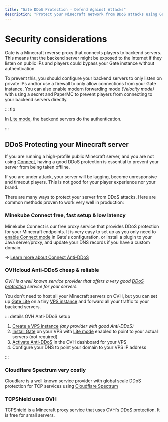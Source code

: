 ```yaml
---
title: "Gate DDoS Protection - Defend Against Attacks"
description: "Protect your Minecraft network from DDoS attacks using Gate built-in rate limiting and connection throttling features."
---
```


# Security considerations

Gate is a Minecraft reverse proxy that connects players to backend servers.
This means that the backend server might be exposed to the Internet if they listen on public IPs
and players could bypass your Gate instance without authentication.

To prevent this, you should configure your backend servers to only listen on private IPs and/or
use a firewall to only allow connections from your Gate instance. You can also enable modern
forwarding mode _(Velocity mode)_ with using a secret and PaperMC to prevent players from
connecting to your backend servers directly.

::: tip

In [Lite mode](/guide/lite), the backend servers do the authentication.

:::

## DDoS Protecting your Minecraft server

If you are running a high-profile public Minecraft server, and you are not using [Connect](https://connect.minekube.com),
having a good DDoS protection is essential to prevent your server from being taken offline.

If you are under attack, your server will be lagging, become unresponsive and timeout players.
This is not good for your player experience nor your brand.

There are many ways to protect your server from DDoS attacks.
Here are common methods proven to work very well in production:

### Minekube Connect <VPBadge>free, fast setup & low latency</VPBadge>

Minekube Connect is our free proxy service that provides DDoS protection
for your Minecraft endpoints. It is very easy to set up as you only need to
[enable Connect mode](/guide/connect) in Gate's configuration, or install a plugin to your Java server/proxy,
and update your DNS records if you have a custom domain.

-> [Learn more about Connect Anti-DDoS](https://connect.minekube.com)

### OVHcloud Anti-DDoS <VPBadge>cheap & reliable</VPBadge>

_OVH is a well known service provider that offers a very good
[DDoS protection](https://www.ovhcloud.com/en/security/anti-ddos/) service for your servers._

You don't need to host all your Minecraft servers on OVH, but you can set up
[Gate Lite](/guide/lite) on a tiny [VPS instance](https://www.ovhcloud.com/en/vps/) and
forward all your traffic to your backend servers.

::: details OVH Anti-DDoS setup

1. [Create a VPS instance](https://www.ovhcloud.com/en/vps/) _(any provider with good Anti-DDoS)_
2. [Install Gate](/guide/install/) on your VPS with [Lite mode](/guide/lite) enabled to point to your actual servers (not required)
3. [Activate Anti-DDoS](https://www.ovhcloud.com/en/security/anti-ddos/) in the OVH dashboard for your VPS
4. Configure your DNS to point your domain to your VPS IP address

:::

### Cloudflare Spectrum <VPBadge type='warning'>very costly</VPBadge>

Cloudlare is a well known service provider with global scale DDoS protection
for TCP services using [Cloudflare Spectrum](https://www.cloudflare.com/products/cloudflare-spectrum/minecraft/)


### TCPShield <VPBadge type='danger'>uses OVH</VPBadge>

TCPShield is a Minecraft proxy service that uses OVH's DDoS protection.
It is free for small servers.
